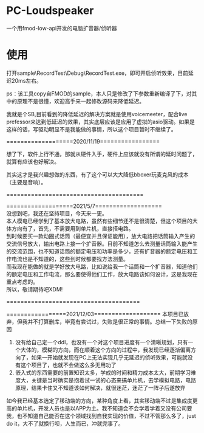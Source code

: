 # PC-Loudspeaker
一个用fmod-low-api开发的电脑扩音器/侦听器

# 使用
打开sample\RecordTest\Debug\RecordTest.exe，即可开启侦听效果，目前延迟20ms左右。

ps：该工具copy自FMOD的sample，本人只是修改了下参数重新编译了下，对其中的原理不是很懂，欢迎高手来一起修改源码来降低延迟。

我就是个SB,目前看到的降低延迟的解决方案就是使用voicemeeter，配合live prefessor来达到低延迟的效果，其实底层应该是应用了虚拟的asio驱动。如果是这样的话，写驱动明显不是我能做的事情，所以这个项目暂时不继续了。


===================2020/11/19=================

想了下，软件上行不通，那就从硬件入手，硬件上应该就没有所谓的延时问题了，就算有应该也好解决。

其实这才是我兴趣想做的东西，有了这个可以大大降低bboxer玩麦克风的成本（主要是音响）。

=======================================

===================2021/5/7===================  
没想到吧，我还在坚持项目，今天来一更。  
本人模电已经学到了基本放大电路，虽然有些细节还不是很清楚，但这个项目的大体方向有了，首先，不需要用到单片机，直接搭电路。  
到时候要买一款动圈式话筒（最便宜并且保证能用），放大电路把话筒输入产生的交流信号放大，输出电路上接一个扩音器。目前不知道怎么去测量话筒输入能产生的交流范围，也不知道话筒的额定电压和功率是多少，还有扩音器的额定电压和工作电流也是不知道的，这些到时候都要找方法测量。  
而我现在能做的就是学好放大电路，比如说给我一个话筒和一个扩音器，知道他们的额定电压和工作电流，那么要使得他们工作，放大电路该如何设计，这是我现在重点考虑的。  
所以，敬请期待吧XDM!  

======================================


=================2021/12/03===================
本项目已放弃，但我并不打算删库，毕竟有尝试过，失败是很正常的事情。总结一下失败的原因
1. 没有给自己定一个ddl，也没有一个对这个项目进度有一个清晰规划，只有一个大体的，模糊的方向，而在顺着这个方向的过程中，我发现已经逐渐偏离方向了，如果一开始就发现在PC上无法实现几乎无延迟的侦听效果，可能就没有这个项目了，也就不会做这么多无用功了
2. 嵌入式的东西需要的前置知识太多，学成的时间和精力成本太大，前期学习难度大，关键是当时确实是抱着试一试的心态来搞单片机，去学模拟电路，电路原理，结果卡住又不知道该如何解决，就很迷茫，迷茫了一阵子后遂放弃

如今我已经基本选定了移动端的方向，某种角度上看，其实移动端不过是集成度更高的单片机，开发人员也是以APP为主。我不知道会不会学着学着又没有公司要我，也不知道自己能否在这个领域找到自我实现的价值，不过不管那么多了，just do it，大不了就换行呗，人生而已，冲就完事了。
